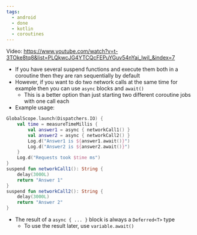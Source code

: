 ```yaml
---
tags:
  - android
  - done
  - kotlin
  - coroutines
---
```

Video: https://www.youtube.com/watch?v=t-3TOke8tq8&list=PLQkwcJG4YTCQcFEPuYGuv54nYai_lwil_&index=7
- If you have several suspend functions and execute them both in a coroutine then they are ran sequentially by default
- However, if you want to do two network calls at the same time for example then you can use `async` blocks and `await()`
	- This is a better option than just starting two different coroutine jobs with one call each
- Example usage:
```kotlin
GlobalScope.launch(Dispatchers.IO) {
	val time = measureTimeMillis {
		val answer1 = async { networkCall1() }
		val answer2 = async { networkCall2() }
		Log.d("Answer1 is ${answer1.await()}")
		Log.d("Answer2 is ${answer2.await()}")
	}
	Log.d("Requests took $time ms")
}
suspend fun networkCall1(): String {
	delay(3000L)
	return "Answer 1"
}
suspend fun networkCall2(): String {
	delay(3000L)
	return "Answer 2"
}
```
- The result of a `async { ... }` block is always a `Deferred<T>` type
	- To use the result later, use `variable.await()`